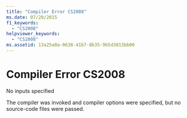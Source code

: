 ```yaml
---
title: "Compiler Error CS2008"
ms.date: 07/20/2015
f1_keywords: 
  - "CS2008"
helpviewer_keywords: 
  - "CS2008"
ms.assetid: 13a25a0a-0638-41b7-8b35-9b5d3013bb00
---
```

# Compiler Error CS2008
No inputs specified  
  
 The compiler was invoked and compiler options were specified, but no source-code files were passed.
